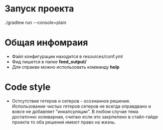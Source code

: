 # Запуск проекта
./gradlew run --console=plain

# Общая инфомраия
* Файл конфигурации находится в resources/conf.yml
* Фид пишется в папке **feed_output/**
* Для спракви можно использовать комманду **help**

# Code style
* Остсутствие гетеров и сетеров - осознанное решение. Использование чистых гетеров сетеров не всегда оправдвано и вовсе не добавляет "инкапсуляции". В любом случае тема достаточно холиварная, считаю если это закрпелено в стайл-гайде проекта то оба решения имеют право на жизнь.
